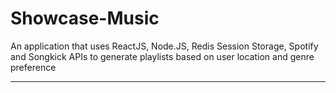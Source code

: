 # Showcase-Music

An application that uses ReactJS, Node.JS, Redis Session Storage, Spotify and Songkick APIs to generate playlists based on user location and genre preference

-----
